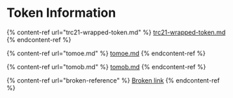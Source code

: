 # Token Information

{% content-ref url="trc21-wrapped-token.md" %}
[trc21-wrapped-token.md](trc21-wrapped-token.md)
{% endcontent-ref %}

{% content-ref url="tomoe.md" %}
[tomoe.md](tomoe.md)
{% endcontent-ref %}

{% content-ref url="tomob.md" %}
[tomob.md](tomob.md)
{% endcontent-ref %}

{% content-ref url="broken-reference" %}
[Broken link](broken-reference)
{% endcontent-ref %}

##
